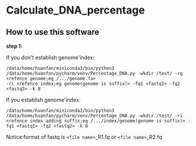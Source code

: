 # Calculate_DNA_percentage
## How to use this software
**step 1:**

If you don't establish genome'index:
```
/data/home/huanfan/miniconda3/bin/python3 /data/home/huanfan/pycharm/venv/Percentage_DNA.py -wkdir /test/ -rg <refence genome;eg /.../genome.fa> 
-ri <refence index;eg genome(genome is suffix)> -fq1 <fastq1> -fq2 <fastq2> -k 8
```

If you establish genome'index:
```
/data/home/huanfan/miniconda3/bin/python3 /data/home/huanfan/pycharm/venv/Percentage_DNA.py -wkdir /test/ -ri <refence index adding suffix;eg /.../index/genome(genome is suffix)> -fq1 <fastq1> -fq2 <fastq2> -k 8
```
Notice:format of fastq is ```<file name>```_R1.fq or ```<file name>```_R2.fq

